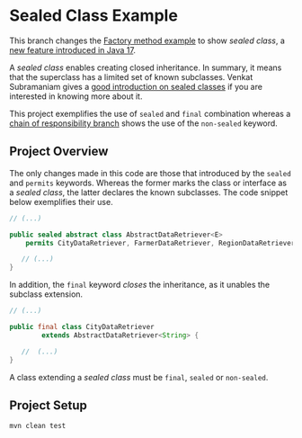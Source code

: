 # Sealed Class Example
This branch changes the [Factory method example](https://github.com/gabrielcostasilva/dp-factory-method.git) to show _sealed class_, a [new feature introduced in Java 17](https://openjdk.java.net/jeps/409).

A _sealed class_ enables creating closed inheritance. In summary, it means that the superclass has a limited set of known subclasses. Venkat Subramaniam gives a [good introduction on sealed classes](https://www.youtube.com/watch?v=Xkh5sa3vjTE) if you are interested in knowing more about it.

This project exemplifies the use of `sealed` and `final` combination whereas a [chain of responsibility branch](https://github.com/gabrielcostasilva/dp-chain-responsibility/tree/sealed-class-example) shows the use of the `non-sealed` keyword.

## Project Overview

The only changes made in this code are those that introduced by the `sealed` and `permits` keywords. Whereas the former marks the class or interface as a _sealed class_, the latter declares the known subclasses. The code snippet below exemplifies their use.

```java
// (...)

public sealed abstract class AbstractDataRetriever<E> 
    permits CityDataRetriever, FarmerDataRetriever, RegionDataRetriever {

   // (...)
}
```

In addition, the `final` keyword _closes_ the inheritance, as it unables the subclass extension.

```java
// (...)

public final class CityDataRetriever 
        extends AbstractDataRetriever<String> {

   //  (...)
}
```

A class extending a _sealed class_ must be `final`, `sealed` or `non-sealed`.

## Project Setup
```
mvn clean test
```
